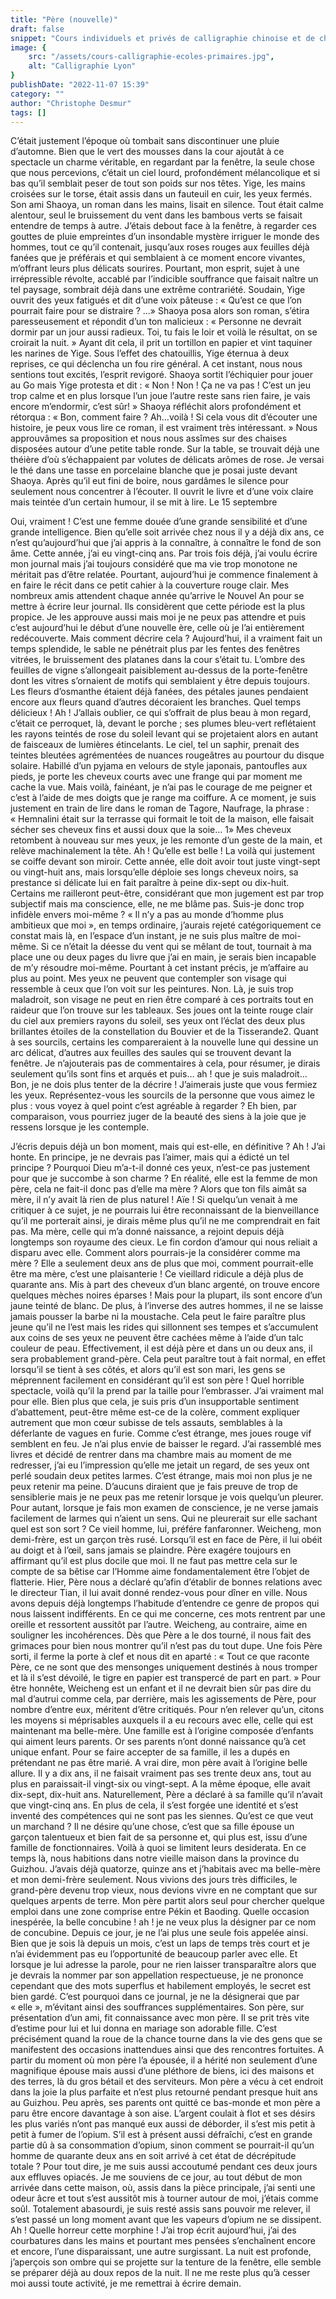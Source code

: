```yaml
---
title: "Père (nouvelle)"
draft: false
snippet: "Cours individuels et privés de calligraphie chinoise et de chinois."
image: {
    src: "/assets/cours-calligraphie-ecoles-primaires.jpg",
    alt: "Calligraphie Lyon"
}
publishDate: "2022-11-07 15:39"
category: ""
author: "Christophe Desmur"
tags: []
---
```



C’était justement l’époque où tombait sans discontinuer une pluie d’automne. Bien que le vert des mousses dans la cour ajoutât à ce spectacle un charme véritable, en regardant par la fenêtre, la seule chose que nous percevions, c’était un ciel lourd, profondément mélancolique et si bas qu’il semblait peser de tout son poids sur nos têtes. Yige, les mains croisées sur le torse, était assis dans un fauteuil en cuir, les yeux fermés. Son ami Shaoya, un roman dans les mains, lisait en silence. Tout était calme alentour, seul le bruissement du vent dans les bambous verts se faisait entendre de temps à autre. J’étais debout face à la fenêtre, à regarder ces gouttes de pluie empreintes d’un insondable mystère irriguer le monde des hommes, tout ce qu’il contenait, jusqu’aux roses rouges aux feuilles déjà fanées que je préférais et qui semblaient à ce moment encore vivantes, m’offrant leurs plus délicats sourires. Pourtant, mon esprit, sujet à une irrépressible révolte, accablé par l’indicible souffrance que faisait naître un tel paysage, sombrait déjà dans une extrême contrariété. Soudain, Yige ouvrit des yeux fatigués et dit d’une voix pâteuse : « Qu’est ce que l’on pourrait faire pour se distraire ? …» Shaoya posa alors son roman, s’étira paresseusement et répondit d’un ton malicieux : « Personne ne devrait dormir par un jour aussi radieux. Toi, tu fais le loir et voilà le résultat, on se croirait la nuit. » Ayant dit cela, il prit un tortillon en papier et vint taquiner les narines de Yige. Sous l’effet des chatouillis, Yige éternua à deux reprises, ce qui déclencha un fou rire général. A cet instant, nous nous sentions tout excités, l’esprit revigoré. Shaoya sortit l’échiquier pour jouer au Go mais Yige protesta et dit : « Non ! Non ! Ça ne va pas ! C’est un jeu trop calme et en plus lorsque l’un joue l’autre reste sans rien faire, je vais encore m’endormir, c’est sûr! » Shaoya réfléchit alors profondément et rétorqua : « Bon, comment faire ? Ah…voilà ! Si cela vous dit d’écouter une histoire, je peux vous lire ce roman, il est vraiment très intéressant. » Nous approuvâmes sa proposition et nous nous assîmes sur des chaises disposées autour d’une petite table ronde. Sur la table, se trouvait déjà une théière d’où s’échappaient par volutes de délicats arômes de rose. Je versai le thé dans une tasse en porcelaine blanche que je posai juste devant Shaoya. Après qu’il eut fini de boire, nous gardâmes le silence pour seulement nous concentrer à l’écouter. Il ouvrit le livre et d’une voix claire mais teintée d’un certain humour, il se mit à lire. Le 15 septembre

Oui, vraiment ! C’est une femme douée d’une grande sensibilité et d’une grande intelligence. Bien qu’elle soit arrivée chez nous il y a déjà dix ans, ce n’est qu’aujourd’hui que j’ai appris à la connaître, à connaître le fond de son âme. Cette année, j’ai eu vingt-cinq ans. Par trois fois déjà, j’ai voulu écrire mon journal mais j’ai toujours considéré que ma vie trop monotone ne méritait pas d’être relatée. Pourtant, aujourd’hui je commence finalement à en faire le récit dans ce petit cahier à la couverture rouge clair. Mes nombreux amis attendent chaque année qu’arrive le Nouvel An pour se mettre à écrire leur journal. Ils considèrent que cette période est la plus propice. Je les approuve aussi mais moi je ne peux pas attendre et puis c’est aujourd’hui le début d’une nouvelle ère, celle où je l’ai entièrement redécouverte. Mais comment décrire cela ? Aujourd’hui, il a vraiment fait un temps splendide, le sable ne pénétrait plus par les fentes des fenêtres vitrées, le bruissement des platanes dans la cour s’était tu. L’ombre des feuilles de vigne s’allongeait paisiblement au-dessus de la porte-fenêtre dont les vitres s’ornaient de motifs qui semblaient y être depuis toujours. Les fleurs d’osmanthe étaient déjà fanées, des pétales jaunes pendaient encore aux fleurs quand d’autres décoraient les branches. Quel temps délicieux ! Ah ! J’allais oublier, ce qui s’offrait de plus beau à mon regard, c’était ce perroquet, là, devant le porche ; ses plumes bleu-vert reflétaient les rayons teintés de rose du soleil levant qui se projetaient alors en autant de faisceaux de lumières étincelants. Le ciel, tel un saphir, prenait des teintes bleutées agrémentées de nuances rougeâtres au pourtour du disque solaire. Habillé d’un pyjama en velours de style japonais, pantoufles aux pieds, je porte les cheveux courts avec une frange qui par moment me cache la vue. Mais voilà, fainéant, je n’ai pas le courage de me peigner et c’est à l’aide de mes doigts que je range ma coiffure. A ce moment, je suis justement en train de lire dans le roman de Tagore, Naufrage, la phrase : « Hemnalini était sur la terrasse qui formait le toit de la maison, elle faisait sécher ses cheveux fins et aussi doux que la soie… 1» Mes cheveux retombent à nouveau sur mes yeux, je les remonte d’un geste de la main, et relève machinalement la tête. Ah ! Qu’elle est belle ! La voilà qui justement se coiffe devant son miroir. Cette année, elle doit avoir tout juste vingt-sept ou vingt-huit ans, mais lorsqu’elle déploie ses longs cheveux noirs, sa prestance si délicate lui en fait paraître à peine dix-sept ou dix-huit. Certains me railleront peut-être, considérant que mon jugement est par trop subjectif mais ma conscience, elle, ne me blâme pas. Suis-je donc trop infidèle envers moi-même ? « Il n’y a pas au monde d’homme plus ambitieux que moi », en temps ordinaire, j’aurais rejeté catégoriquement ce constat mais là, en l’espace d’un instant, je ne suis plus maître de moi-même. Si ce n’était la déesse du vent qui se mêlant de tout, tournait à ma place une ou deux pages du livre que j’ai en main, je serais bien incapable de m’y résoudre moi-même. Pourtant à cet instant précis, je m’affaire au plus au point. Mes yeux ne peuvent que contempler son visage qui ressemble à ceux que l’on voit sur les peintures. Non. Là, je suis trop maladroit, son visage ne peut en rien être comparé à ces portraits tout en raideur que l’on trouve sur les tableaux. Ses joues ont la teinte rouge clair du ciel aux premiers rayons du soleil, ses yeux ont l’éclat des deux plus brillantes étoiles de la constellation du Bouvier et de la Tisserande2. Quant à ses sourcils, certains les compareraient à la nouvelle lune qui dessine un arc délicat, d’autres aux feuilles des saules qui se trouvent devant la fenêtre. Je n’ajouterais pas de commentaires à cela, pour résumer, je dirais seulement qu’ils sont fins et arqués et puis… ah ! que je suis maladroit… Bon, je ne dois plus tenter de la décrire ! J’aimerais juste que vous fermiez les yeux. Représentez-vous les sourcils de la personne que vous aimez le plus : vous voyez à quel point c’est agréable à regarder ? Eh bien, par comparaison, vous pourriez juger de la beauté des siens à la joie que je ressens lorsque je les contemple.

J’écris depuis déjà un bon moment, mais qui est-elle, en définitive ? Ah ! J’ai honte. En principe, je ne devrais pas l’aimer, mais qui a édicté un tel principe ? Pourquoi Dieu m’a-t-il donné ces yeux, n’est-ce pas justement pour que je succombe à son charme ? En réalité, elle est la femme de mon père, cela ne fait-il donc pas d’elle ma mère ? Alors que ton fils aimât sa mère, il n’y avait là rien de plus naturel ! Aïe ! Si quelqu’un venait à me critiquer à ce sujet, je ne pourrais lui être reconnaissant de la bienveillance qu’il me porterait ainsi, je dirais même plus qu’il ne me comprendrait en fait pas. Ma mère, celle qui m’a donné naissance, a rejoint depuis déjà longtemps son royaume des cieux. Le fin cordon d’amour qui nous reliait a disparu avec elle. Comment alors pourrais-je la considérer comme ma mère ? Elle a seulement deux ans de plus que moi, comment pourrait-elle être ma mère, c’est une plaisanterie ! Ce vieillard ridicule a déjà plus de quarante ans. Mis à part des cheveux d’un blanc argenté, on trouve encore quelques mèches noires éparses ! Mais pour la plupart, ils sont encore d’un jaune teinté de blanc. De plus, à l’inverse des autres hommes, il ne se laisse jamais pousser la barbe ni la moustache. Cela peut le faire paraître plus jeune qu’il ne l’est mais les rides qui sillonnent ses tempes et s’accumulent aux coins de ses yeux ne peuvent être cachées même à l’aide d’un talc couleur de peau. Effectivement, il est déjà père et dans un ou deux ans, il sera probablement grand-père. Cela peut paraître tout à fait normal, en effet lorsqu’il se tient à ses côtés, et alors qu’il est son mari, les gens se méprennent facilement en considérant qu’il est son père ! Quel horrible spectacle, voilà qu’il la prend par la taille pour l’embrasser. J’ai vraiment mal pour elle. Bien plus que cela, je suis pris d’un insupportable sentiment d’abattement, peut-être même est-ce de la colère, comment expliquer autrement que mon cœur subisse de tels assauts, semblables à la déferlante de vagues en furie. Comme c’est étrange, mes joues rouge vif semblent en feu. Je n’ai plus envie de baisser le regard. J’ai rassemblé mes livres et décidé de rentrer dans ma chambre mais au moment de me redresser, j’ai eu l’impression qu’elle me jetait un regard, de ses yeux ont perlé soudain deux petites larmes. C’est étrange, mais moi non plus je ne peux retenir ma peine. D’aucuns diraient que je fais preuve de trop de sensiblerie mais je ne peux pas me retenir lorsque je vois quelqu’un pleurer. Pour autant, lorsque je fais mon examen de conscience, je ne verse jamais facilement de larmes qui n’aient un sens. Qui ne pleurerait sur elle sachant quel est son sort ? Ce vieil homme, lui, préfére fanfaronner. Weicheng, mon demi-frère, est un garçon très rusé. Lorsqu’il est en face de Père, il lui obéit au doigt et à l’œil, sans jamais se plaindre. Père exagére toujours en affirmant qu’il est plus docile que moi. Il ne faut pas mettre cela sur le compte de sa bêtise car l’Homme aime fondamentalement être l’objet de flatterie. Hier, Père nous a déclaré qu’afin d’établir de bonnes relations avec le directeur Tian, il lui avait donné rendez-vous pour dîner en ville. Nous avons depuis déjà longtemps l’habitude d’entendre ce genre de propos qui nous laissent indifférents. En ce qui me concerne, ces mots rentrent par une oreille et ressortent aussitôt par l’autre. Weicheng, au contraire, aime en souligner les incohérences. Dès que Père a le dos tourné, il nous fait des grimaces pour bien nous montrer qu’il n’est pas du tout dupe. Une fois Père sorti, il ferme la porte à clef et nous dit en aparté : « Tout ce que raconte Père, ce ne sont que des mensonges uniquement destinés à nous tromper et là il s’est dévoilé, le tigre en papier est transpercé de part en part. » Pour être honnête, Weicheng est un enfant et il ne devrait bien sûr pas dire du mal d’autrui comme cela, par derrière, mais les agissements de Père, pour nombre d’entre eux, méritent d’être critiqués. Pour n’en relever qu’un, citons les moyens si méprisables auxquels il a eu recours avec elle, celle qui est maintenant ma belle-mère. Une famille est à l’origine composée d’enfants qui aiment leurs parents. Or ses parents n’ont donné naissance qu’à cet unique enfant. Pour se faire accepter de sa famille, il les a dupés en prétendant ne pas être marié. A vrai dire, mon père avait à l’origine belle allure. Il y a dix ans, il ne faisait vraiment pas ses trente deux ans, tout au plus en paraissait-il vingt-six ou vingt-sept. A la même époque, elle avait dix-sept, dix-huit ans. Naturellement, Père a déclaré à sa famille qu’il n’avait que vingt-cinq ans. En plus de cela, il s’est forgée une identité et s’est inventé des compétences qui ne sont pas les siennes. Qu’est ce que veut un marchand ? Il ne désire qu’une chose, c’est que sa fille épouse un garçon talentueux et bien fait de sa personne et, qui plus est, issu d’une famille de fonctionnaires. Voilà à quoi se limitent leurs desiderata. En ce temps là, nous habitions dans notre vieille maison dans la province du Guizhou. J’avais déjà quatorze, quinze ans et j’habitais avec ma belle-mère et mon demi-frère seulement. Nous vivions des jours très difficiles, le grand-père devenu trop vieux, nous devions vivre en ne comptant que sur quelques arpents de terre. Mon père partit alors seul pour chercher quelque emploi dans une zone comprise entre Pékin et Baoding. Quelle occasion inespérée, la belle concubine ! ah ! je ne veux plus la désigner par ce nom de concubine. Depuis ce jour, je ne l’ai plus une seule fois appelée ainsi. Bien que je sois là depuis un mois, c’est un laps de temps très court et je n’ai évidemment pas eu l’opportunité de beaucoup parler avec elle. Et lorsque je lui adresse la parole, pour ne rien laisser transparaître alors que je devrais la nommer par son appellation respectueuse, je ne prononce cependant que des mots superflus et habilement employés, le secret est bien gardé. C’est pourquoi dans ce journal, je ne la désignerai que par « elle », m’évitant ainsi des souffrances supplémentaires. Son père, sur présentation d’un ami, fit connaissance avec mon père. Il se prit très vite d’estime pour lui et lui donna en mariage son adorable fille. C’est précisément quand la roue de la chance tourne dans la vie des gens que se manifestent des occasions inattendues ainsi que des rencontres fortuites. A partir du moment où mon père l’a épousée, il a hérité non seulement d’une magnifique épouse mais aussi d’une pléthore de biens, ici des maisons et des terres, là du gros bétail et des serviteurs. Mon père a vécu à cet endroit dans la joie la plus parfaite et n’est plus retourné pendant presque huit ans au Guizhou. Peu après, ses parents ont quitté ce bas-monde et mon père a paru être encore davantage à son aise. L’argent coulait à flot et ses désirs les plus variés n’ont pas manqué eux aussi de déborder, il s’est mis petit à petit à fumer de l’opium. S’il est à présent aussi défraîchi, c’est en grande partie dû à sa consommation d’opium, sinon comment se pourrait-il qu’un homme de quarante deux ans en soit arrivé à cet état de décrépitude totale ? Pour tout dire, je me suis aussi accoutumé pendant ces deux jours aux effluves opiacés. Je me souviens de ce jour, au tout début de mon arrivée dans cette maison, où, assis dans la pièce principale, j’ai senti une odeur âcre et tout s’est aussitôt mis à tourner autour de moi, j’étais comme soûl. Totalement abasourdi, je suis resté assis sans pouvoir me relever, il s’est passé un long moment avant que les vapeurs d’opium ne se dissipent. Ah ! Quelle horreur cette morphine ! J’ai trop écrit aujourd’hui, j’ai des courbatures dans les mains et pourtant mes pensées s’enchaînent encore et encore, l’une disparaissant, une autre surgissant. La nuit est profonde, j’aperçois son ombre qui se projette sur la tenture de la fenêtre, elle semble se préparer déjà au doux repos de la nuit. Il ne me reste plus qu’à cesser moi aussi toute activité, je me remettrai à écrire demain.
